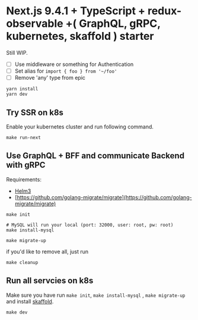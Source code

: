 # Next.js 9.4.1 + TypeScript + redux-observable +( GraphQL, gRPC, kubernetes, skaffold ) starter

Still WIP.

- [ ] Use middleware or something for Authentication
- [ ] Set alias for `import { foo } from '~/foo'`
- [ ] Remove 'any' type from epic

```
yarn install
yarn dev
```

## Try SSR on k8s

Enable your kubernetes cluster and run following command.

```
make run-next
```

## Use GraphQL + BFF and communicate Backend with gRPC

Requirements:
- [Helm3](https://helm.sh/docs/intro/install/)
- [https://github.com/golang-migrate/migrate](https://github.com/golang-migrate/migrate)

```
make init

# MySQL will run your local (port: 32000, user: root, pw: root)
make install-mysql

make migrate-up

```

if you'd like to remove all, just run

```
make cleanup
```

## Run all servcies on k8s

Make sure you have run `make init`, `make install-mysql` , `make migrate-up` and install [skaffold](https://github.com/GoogleContainerTools/skaffold).

```
make dev
```

